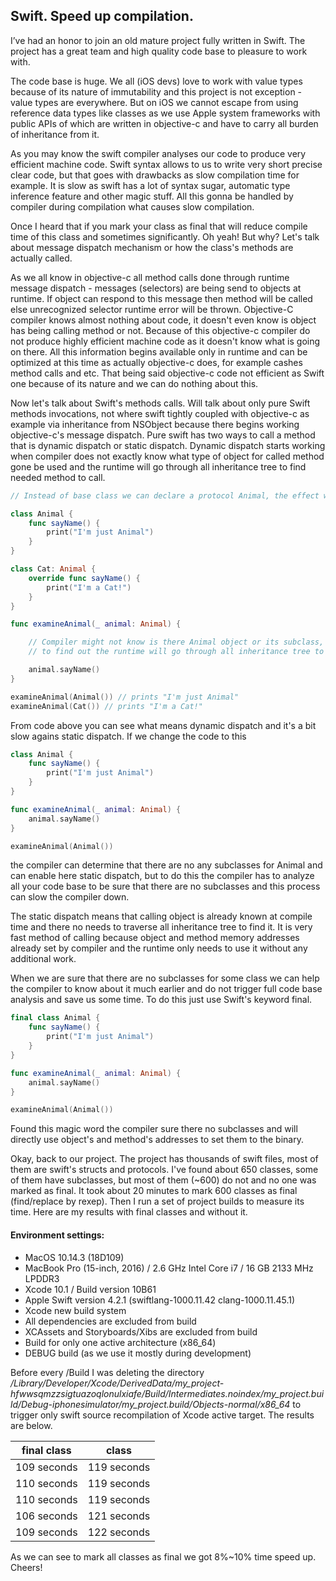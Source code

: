 ## Swift. Speed up compilation.

I’ve had an honor to join an old mature project fully written in Swift. The project has a great team and high quality code base to pleasure to work with.

The code base is huge. We all (iOS devs) love to work with value types because of its nature of immutability and this project is not exception - value types are everywhere. But on iOS we cannot escape from using reference data types like classes as we use Apple system frameworks with public APIs of which are written in objective-c and have to carry all burden of inheritance from it. 

As you may know the swift compiler analyses our code to produce very efficient machine code. Swift syntax allows to us to write very short precise clear code, but that goes with drawbacks as slow compilation time for example. It is slow as swift has a lot of syntax sugar, automatic type inference feature and other magic stuff. All this gonna be handled by compiler during compilation what causes slow compilation.

Once I heard that if you mark your class as final that will reduce compile time of this class and sometimes significantly. Oh yeah! But why? Let's talk about message dispatch mechanism or how the class's methods are actually called. 

As we all know in objective-c all method calls done through runtime message dispatch - messages (selectors) are being send to objects at runtime. If object can respond to this message then method will be called else unrecognized selector runtime error will be thrown. Objective-C compiler knows almost nothing about code, it doesn't even know is object has being calling method or not. Because of this objective-c compiler do not produce highly efficient machine code as it doesn't know what is going on there. All this information begins available only in runtime and can be optimized at this time as actually objective-c does, for example cashes method calls and etc. That being said objective-c code not efficient as Swift one because of its nature and we can do nothing about this.

Now let's talk about Swift's methods calls. Will talk about only pure Swift methods invocations, not where swift tightly coupled with objective-c as example via inheritance from NSObject because there begins working objective-c's message dispatch. Pure swift has two ways to call a method that is dynamic dispatch or static dispatch. Dynamic dispatch starts working when compiler does not exactly know what type of object for called method gone be used and the runtime will go through all inheritance tree to find needed method to call.

```swift
// Instead of base class we can declare a protocol Animal, the effect will be the same.

class Animal {
    func sayName() {
        print("I'm just Animal")
    }
}

class Cat: Animal {
    override func sayName() {
        print("I'm a Cat!")
    }
}

func examineAnimal(_ animal: Animal) {

    // Compiler might not know is there Animal object or its subclass, 
    // to find out the runtime will go through all inheritance tree to find needed method.

    animal.sayName()
}

examineAnimal(Animal()) // prints "I'm just Animal"
examineAnimal(Cat()) // prints "I'm a Cat!"
```

From code above you can see what means dynamic dispatch and it's a bit slow agains static dispatch. If we change the code to this


```swift
class Animal {
    func sayName() {
        print("I'm just Animal")
    }
}

func examineAnimal(_ animal: Animal) {
    animal.sayName()
}

examineAnimal(Animal())
```

the compiler can determine that there are no any subclasses for Animal and can enable here static dispatch, but to do this the compiler has to analyze all your code base to be sure that there are no subclasses and this process can slow the compiler down.

The static dispatch means that calling object is already known at compile time and there no needs to traverse all inheritance tree to find it. It is very fast method of calling because object and method memory addresses already set by compiler and the runtime only needs to use it without any additional work.

When we are sure that there are no subclasses for some class we can help the compiler to know about it much earlier and do not trigger full code base analysis and save us some time. To do this just use Swift's keyword final.

```swift
final class Animal {
    func sayName() {
        print("I'm just Animal")
    }
}

func examineAnimal(_ animal: Animal) {
    animal.sayName()
}

examineAnimal(Animal())
```

Found this magic word the compiler sure there no subclasses and will directly use object's and method's addresses to set them to the binary.


Okay, back to our project. The project has thousands of swift files, most of them are swift's structs and protocols. I've found about 650 classes, some of them have subclasses, but most of them (~600) do not and no one was marked as final. It took about 20 minutes to mark 600 classes as final (find/replace by rexep). Then I run a set of project builds to measure its time. Here are my results with final classes and without it.

#### Environment settings:

- MacOS 10.14.3 (18D109)
- MacBook Pro (15-inch, 2016) / 2.6 GHz Intel Core i7 / 16 GB 2133 MHz LPDDR3
- Xcode 10.1 / Build version 10B61
- Apple Swift version 4.2.1 (swiftlang-1000.11.42 clang-1000.11.45.1)
- Xcode new build system
- All dependencies are excluded from build
- XCAssets and Storyboards/Xibs are excluded from build
- Build for only one active architecture (x86_64)
- DEBUG build (as we use it mostly during development)

Before every /Build I was deleting the directory _/Library/Developer/Xcode/DerivedData/my_project-hfwwsqmzzsigtuazoqlonulxiafe/Build/Intermediates.noindex/my_project.build/Debug-iphonesimulator/my_project.build/Objects-normal/x86_64_ to trigger only swift source recompilation of Xcode active target. The results are below.

|final class|class|
|:-------------:|:-------------:|
| 109 seconds   | 119 seconds   |
| 110 seconds   | 119 seconds   |
| 110 seconds   | 119 seconds   |
| 106 seconds   | 121 seconds   |
| 109 seconds   | 122 seconds   |

As we can see to mark all classes as final we got 8%~10% time speed up. Cheers!









